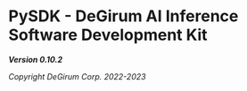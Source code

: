 # PySDK - DeGirum AI Inference Software Development Kit

***Version 0.10.2***

*Copyright DeGirum Corp. 2022-2023*
